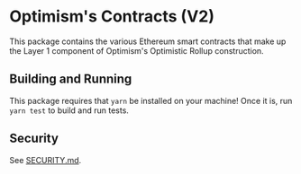 # Optimism's Contracts (V2)

This package contains the various Ethereum smart contracts that make up the Layer 1 component of Optimism's Optimistic Rollup construction.

## Building and Running

This package requires that `yarn` be installed on your machine!  Once it is, run `yarn test` to build and run tests.

## Security

See [SECURITY.md](https://github.com/ethereum-optimism/.github/security/policy).